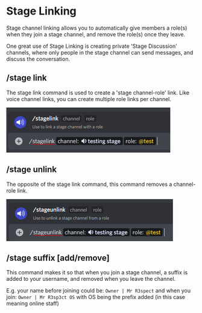 # Stage Linking

Stage channel linking allows you to automatically give members a role(s) when they join a stage channel, and remove the role(s) once they leave.&#x20;

One great use of Stage Linking is creating private 'Stage Discussion' channels, where only people in the stage channel can send messages, and discuss the conversation.

## /stage link

The stage link command is used to create a 'stage channel-role' link. Like voice channel links, you can create multiple role links per channel.

![stage link command](<../../.gitbook/assets/image (20).png>)

## /stage unlink

The opposite of the stage link command, this command removes a channel-role link.

![stage unlink](<../../.gitbook/assets/image (26).png>)

## /stage suffix \[add/remove]

This command makes it so that when you join a stage channel, a suffix is added to your username, and removed when you leave the channel.

E.g. your name before joining could be: `Owner | Mr R3spect` and when you join: `Owner | Mr R3sp3ct OS` with OS being the prefix added (in this case meaning online staff)
